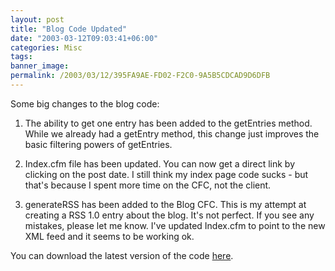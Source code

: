 ```yaml
---
layout: post
title: "Blog Code Updated"
date: "2003-03-12T09:03:41+06:00"
categories: Misc 
tags: 
banner_image: 
permalink: /2003/03/12/395FA9AE-FD02-F2C0-9A5B5CDCAD9D6DFB
---
```


Some big changes to the blog code:

1) The ability to get one entry has been added to the getEntries method. While we already had a getEntry method, this change just improves the basic filtering powers of getEntries.

2) Index.cfm file has been updated. You can now get a direct link by clicking on the post date. I still think my index page code sucks - but that's because I spent more time on the CFC, not the client.

3) generateRSS has been added to the Blog CFC. This is my attempt at creating a RSS 1.0 entry about the blog. It's not perfect. If you see any mistakes, please let me know. I've updated Index.cfm to point to the new XML feed and it seems to be working ok.

You can download the latest version of the code <a href="http://www.camdenfamily.com/morpheus/blog/blog.zip">here</a>.